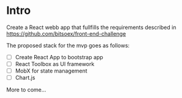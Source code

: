 # Intro
Create a React webb app that fullfills the requirements described in https://github.com/bitsoex/front-end-challenge

The proposed stack for the mvp goes as follows:
- [ ] Create React App to bootstrap app
- [ ] React Toolbox as UI framework
- [ ] MobX for state management
- [ ] Chart.js

More to come...